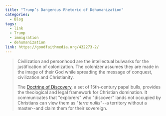 ```yaml
---
title: "Trump’s Dangerous Rhetoric of Dehumanization"
categories:
  - Blog
tags:
  - link
  - Trump
  - immigration
  - dehumanization
link: https://goodfaithmedia.org/432273-2/
---
```

> Civilization and personhood are the intellectual bulwarks for the justification of colonization. The colonizer assumes they are made in the image of their God while spreading the message of conquest, civilization and Christianity.
> 
> The [Doctrine of Discovery](https://doctrineofdiscovery.org/), a set of 15th-century papal bulls, provides the theological and legal framework for Christian domination. It communicates that "explorers" who "discover" lands not occupied by Christians can view them as "*terra nullis*"--a territory without a master--and claim them for their sovereign.
